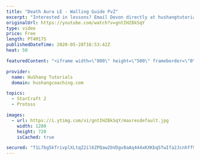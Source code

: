 ```yaml
---
title: "Death Aura LE - Walling Guide PvZ"
excerpt: "Interested in lessons? Email Devon directly at hushangtutorials@outlook.com ------------------------------------------------------------------------------------------------------- Want to support HuShang Tutorials directly? Patreon is a website where you can contribute a monthly donation that will help"
originalUrl: https://youtube.com/watch?v=gntIHZ8kSqY
type: video
price: Free
length: PT4M17S
publishedDateTime: 2020-05-28T16:53:42Z
heat: 50

featuredContent: "<iframe width=\"800\" height=\"500\" frameborder=\"0\" src=\"https://www.youtube.com/embed/gntIHZ8kSqY\" allow=\"accelerometer; autoplay; encrypted-media; gyroscope; picture-in-picture\" allowfullscreen></iframe>"

provider:
  name: HuShang Tutorials
  domain: hushangcoaching.com

topics:
  - StarCraft 2
  - Protoss

images:
  - url: https://i.ytimg.com/vi/gntIHZ8kSqY/maxresdefault.jpg
    width: 1280
    height: 720
    isCached: true

secured: "T1L7bg5kTrivplXLtqZ2il6ZPQaw2bVDgv8aAq444xKXKbq5TwIfa2Jcnhff9KpwPjmtbRUL+nDHqec7NazVNi56CZfD6guStaKeL74I66J0sdTdnEWChAM8lDFkCDY3zDEVWYYR0sQvAcrEa6+OkuqCD50H56v+yt+Ba57IOfDuXnjttUTlVpNoQehNuzcnoKVdf8+AO/ZpOYXTU4+QpOfgZALBi6fqjpZvVk4ppJ1sP8PP9L6ou72lo8U0KsV1eAi5/p7FLejVF8zuffBiOFnvtWYKTGASOz66yUHEuNQDLuXhqIz59jN/ZemOpe3f0oj+cd06SSEkszabhSTVhybPQhv+HKsUXEnwSkdZOMMNBHQVRJaNukK3XUKdYy6Tf92F/bx2u3srthnnTuXpDTFNXkgAqAilc8kj0At9Ppg=;PBnGGOcumr1NMBqZbL1ilQ=="
---
```



